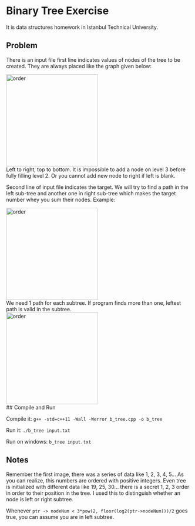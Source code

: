 # Binary Tree Exercise
It is data structures homework in Istanbul Technical University.

## Problem
There is an input file first line indicates values of nodes of the tree to be created. They are always placed like the graph given below:
<div style="width:100%">
<div style="margin:auto"><img src="https://raw.githubusercontent.com/urtuba/cpp_binary_tree/master/img/img1.PNG" alt="order" height="250px"></div>
</div>
Left to right, top to bottom. It is impossible to add a node on level 3 before fully filling level 2. Or you cannot add new node to right if left is blank.

Second line of input file indicates the target. We will try to find a path in the left sub-tree and another one in right sub-tree which makes the target number whey you sum their nodes. Example:
<div style="width:100%">
<div style="margin:auto"><img src="https://raw.githubusercontent.com/urtuba/cpp_binary_tree/master/img/img2.PNG" alt="order" height="250px"></div>
</div>
We need 1 path for each subtree. If program finds more than one, leftest path is valid in the subtree.
<div style="width:100%">
<div style="margin:auto"><img src="https://raw.githubusercontent.com/urtuba/cpp_binary_tree/master/img/img3.PNG" alt="order" height="250px"></div>
</div>
## Compile and Run

Compile it: ``g++ -std=c++11 -Wall -Werror b_tree.cpp -o b_tree ``

Run it: ``./b_tree input.txt``

Run on windows: ``b_tree input.txt``

## Notes

Remember the first image, there was a series of data like 1, 2, 3, 4, 5... As you can realize, this numbers are ordered with positive integers. Even tree is initialized with different data like 19, 25, 30... there is a secret 1, 2, 3 order in order to their position in the tree. I used this to distinguish whether an node is left or right subtree.

Whenever ``ptr -> nodeNum < 3*pow(2, floor(log2(ptr->nodeNum)))/2`` goes true, you can assume you are in left subtree.
